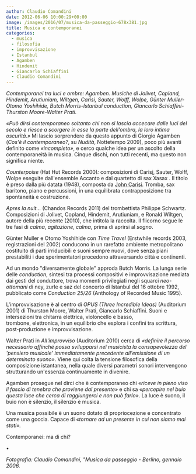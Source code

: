 ```yaml
---
author: Claudio Comandini
date: 2012-06-06 10:00:29+00:00 
image: /images/2016/07/musica-da-passeggio-678x381.jpg
title: Musica e contemporanei 
categories: 
  - musica
  - filosofia 
  - improvvisazione
  - Istanbul
  - Agamben 
  - Hindemit
  - Giancarlo Schiaffini 
  - Claudio Comandini 
---
```


*Contemporanei tra luci e ombre: Agamben. Musiche di Jolivet, Copland, Hindemit, Arutiuniam, Wiltgen, Carisi, Sauter, Wolff, Wolpe, Günter Muller-Otomo Yoshihide, Butch Morris-Istanbul conduction, Giancarlo Schiaffini-Thurston Moore-Walter Prati.*

*«Può dirsi contemporaneo soltanto chi non si lascia accecare dalle luci del secolo e riesce a scorgere in esse la parte dell'ombra, la loro intima oscurità.»* Mi lascio sorprendere da questo appunto di Giorgio Agamben (*Cos'è il contemporaneo?*, su *Nudità*, Nottetempo 2009), poco più avanti definito come *«incompleto»*, e cerco qualche idea per un ascolto della contemporaneità in musica. Cinque dischi, non tutti recenti, ma questo non significa niente.

*Counterpoise* (Hat Hut Records 2000)*:* composizioni di Caris[i](https://www.youtube.com/watch?v=qjHTqOpkYRk), Sauter, Wolff, Wolpe eseguite dall'ensemble Accanto e dal quartetto di sax Xasax . Il titolo è preso dalla più datata (1948), composta da [John Carisi](https://www.youtube.com/watch?v=qjHTqOpkYRk). Tromba, sax baritono, piano e percussioni, in una equilibrata contrapposizione tra spontaneità e costruzione.

*Apres la nuit...* (Chandos Records 2011) del trombettista Philippe Schwartz. Composizioni di Jolivet, Copland, Hindemit, Arutiuniam, e Ronald Wiltgen, autore della più recente (2010), che intitola la raccolta. Il flicorno segue le tre fasi di *calma*, *agitazione*, *calma*, prima di aprirsi al *sogno*.

Günter Muller e Otomo Yoshihide con *Time Travel* (Erstwhile records 2003, registrazioni del 2002) conducono in un rarefatto ambiente metropolitano costituito di parti irriducibili e suoni sempre nuovi, dove senza piani prestabiliti i due sperimentatori procedono attraversando città e continenti.

Ad un mondo "diversamente globale" approda Butch Morris. La lunga serie delle *conduction*, sintesi tra processi compositivi e improvvisazione mediata dai gesti del conduttore, trova momenti privilegiati negli squarci *neo-ottomani* di ney, zurle e saz del concerto di Istanbul del 16 ottobre 1992, pubblicato come *Conduction 25/26* (Anthology of Recorded Music 1995).

L'improvvisazione è al centro di *OPUS (Three Incredible Ideas)* (Auditorium 2001) di Thurston Moore, Walter Prati, Giancarlo Schiaffini. Suoni e intersezioni tra chitarra elettrica, violoncello e basso, trombone, elettronica, in un equilibrio che esplora i confini tra scrittura, post-produzione e improvvisazione.

Walter Prati in *All'improvviso* (Auditorium 2010) cerca di *«definire il percorso necessario affinché possa svilupparsi nel musicista la consapevolezza del 'pensiero musicale' immediatamente precedente all'emissione di un determinato suono»*. Viene qui colta la tensione filosofica della composizione istantanea, nella quale diversi parametri sonori intervengono strutturando un'essenza continuamente in divenire.

Agamben prosegue nel dirci che è contemporaneo chi *«riceve in pieno viso il fascio di tenebra che proviene dal presente»* e chi sa *«percepire nel buio questa luce che cerca di raggiungerci e non può farlo»*. La luce è suono, il buio non è silenzio, il silenzio è musica.

Una musica possibile è un suono dotato di propriocezione e concentrato come una goccia. Capace di *«tornare ad un presente in cui non siamo mai stati».*

Contemporanei: ma di chi?

•

*Fotografia: Claudio Comandini, "Musica da passeggio - Berlino, gennaio 2006.*
